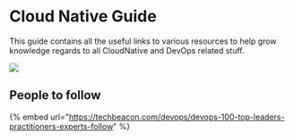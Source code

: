 # Cloud Native Guide

This guide contains all the useful links to various resources to help grow knowledge regards to all CloudNative and DevOps related stuff.



![](.gitbook/assets/0\_2jC5-BIaLSHDlFHo.png)

## People to follow

{% embed url="https://techbeacon.com/devops/devops-100-top-leaders-practitioners-experts-follow" %}
